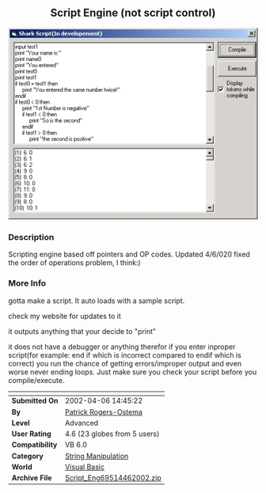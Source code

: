 ﻿<div align="center">

## Script Engine \(not script control\)

<img src="PIC2002442244243098.jpg">
</div>

### Description

Scripting engine based off pointers and OP codes. Updated 4/6/02(I fixed the order of operations problem, I think:)
 
### More Info
 
gotta make a script. It auto loads with a sample script.

check my website for updates to it

it outputs anything that your decide to "print"

it does not have a debugger or anything therefor if you enter inproper script(for example: end if which is incorrect compared to endif which is correct) you run the chance of getting errors/improper output and even worse never ending loops. Just make sure you check your script before you compile/execute.


<span>             |<span>
---                |---
**Submitted On**   |2002-04-06 14:45:22
**By**             |[Patrick Rogers\-Ostema](https://github.com/Planet-Source-Code/PSCIndex/blob/master/ByAuthor/patrick-rogers-ostema.md)
**Level**          |Advanced
**User Rating**    |4.6 (23 globes from 5 users)
**Compatibility**  |VB 6\.0
**Category**       |[String Manipulation](https://github.com/Planet-Source-Code/PSCIndex/blob/master/ByCategory/string-manipulation__1-5.md)
**World**          |[Visual Basic](https://github.com/Planet-Source-Code/PSCIndex/blob/master/ByWorld/visual-basic.md)
**Archive File**   |[Script\_Eng69514462002\.zip](https://github.com/Planet-Source-Code/patrick-rogers-ostema-script-engine-not-script-control__1-33443/archive/master.zip)








